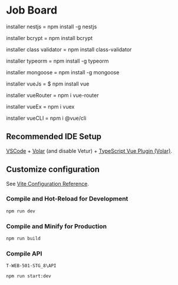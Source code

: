# Job Board


installer nestjs = npm install -g nestjs

installer bcrypt = npm install bcrypt

installer class validator = npm install class-validator

installer typeorm = npm install -g typeorm

installer mongoose = npm install -g mongoose

installer vueJs = $ npm install vue

installer vueRouter = npm i vue-router

installer vueEx = npm i vuex

installer vueCLI = npm i @vue/cli

## Recommended IDE Setup

[VSCode](https://code.visualstudio.com/) + [Volar](https://marketplace.visualstudio.com/items?itemName=Vue.volar) (and disable Vetur) + [TypeScript Vue Plugin (Volar)](https://marketplace.visualstudio.com/items?itemName=Vue.vscode-typescript-vue-plugin).

## Customize configuration

See [Vite Configuration Reference](https://vitejs.dev/config/).


### Compile and Hot-Reload for Development

```sh
npm run dev
```

### Compile and Minify for Production

```sh
npm run build
```

### Compile API

```
T-WEB-501-STG_8\API

npm run start:dev
```
